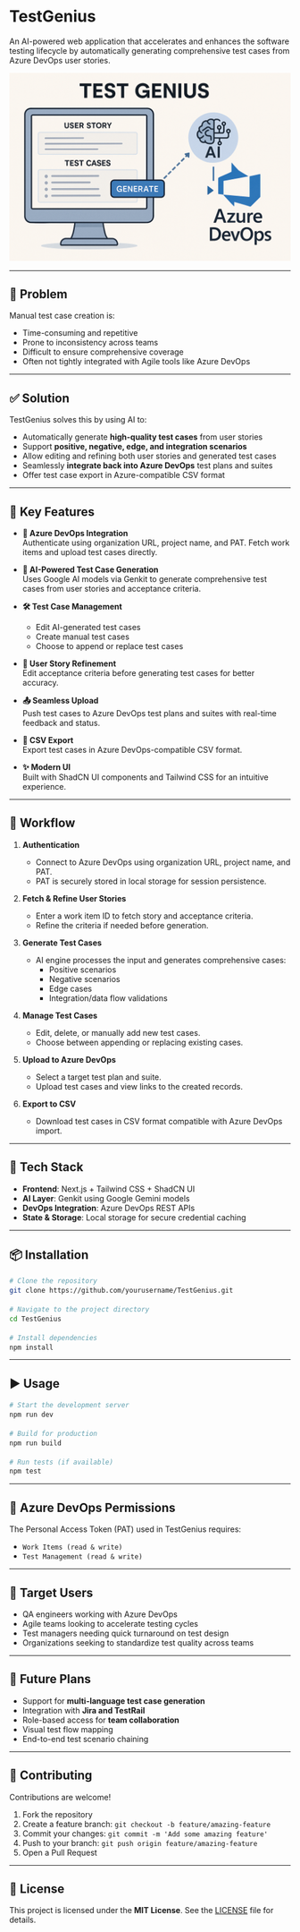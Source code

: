 # TestGenius

An AI-powered web application that accelerates and enhances the software testing lifecycle by automatically generating comprehensive test cases from Azure DevOps user stories.

![TestGenius UI Screenshot](./assets/TestGenius.png)

---

## 🚨 Problem

Manual test case creation is:
- Time-consuming and repetitive  
- Prone to inconsistency across teams  
- Difficult to ensure comprehensive coverage  
- Often not tightly integrated with Agile tools like Azure DevOps  

---

## ✅ Solution

TestGenius solves this by using AI to:
- Automatically generate **high-quality test cases** from user stories  
- Support **positive, negative, edge, and integration scenarios**  
- Allow editing and refining both user stories and generated test cases  
- Seamlessly **integrate back into Azure DevOps** test plans and suites  
- Offer test case export in Azure-compatible CSV format  

---

## 🧠 Key Features

- **🔐 Azure DevOps Integration**  
  Authenticate using organization URL, project name, and PAT. Fetch work items and upload test cases directly.

- **🤖 AI-Powered Test Case Generation**  
  Uses Google AI models via Genkit to generate comprehensive test cases from user stories and acceptance criteria.

- **🛠️ Test Case Management**  
  - Edit AI-generated test cases  
  - Create manual test cases  
  - Choose to append or replace test cases

- **📜 User Story Refinement**  
  Edit acceptance criteria before generating test cases for better accuracy.

- **📤 Seamless Upload**  
  Push test cases to Azure DevOps test plans and suites with real-time feedback and status.

- **📄 CSV Export**  
  Export test cases in Azure DevOps-compatible CSV format.

- **✨ Modern UI**  
  Built with ShadCN UI components and Tailwind CSS for an intuitive experience.

---

## 🔄 Workflow

1. **Authentication**  
   - Connect to Azure DevOps using organization URL, project name, and PAT.  
   - PAT is securely stored in local storage for session persistence.

2. **Fetch & Refine User Stories**  
   - Enter a work item ID to fetch story and acceptance criteria.  
   - Refine the criteria if needed before generation.

3. **Generate Test Cases**  
   - AI engine processes the input and generates comprehensive cases:  
     - Positive scenarios  
     - Negative scenarios  
     - Edge cases  
     - Integration/data flow validations

4. **Manage Test Cases**  
   - Edit, delete, or manually add new test cases.  
   - Choose between appending or replacing existing cases.

5. **Upload to Azure DevOps**  
   - Select a target test plan and suite.  
   - Upload test cases and view links to the created records.

6. **Export to CSV**  
   - Download test cases in CSV format compatible with Azure DevOps import.

---

## 🧰 Tech Stack

- **Frontend**: Next.js + Tailwind CSS + ShadCN UI  
- **AI Layer**: Genkit using Google Gemini models  
- **DevOps Integration**: Azure DevOps REST APIs  
- **State & Storage**: Local storage for secure credential caching  

---

## 📦 Installation

```bash
# Clone the repository
git clone https://github.com/yourusername/TestGenius.git

# Navigate to the project directory
cd TestGenius

# Install dependencies
npm install
```

---

## ▶️ Usage

```bash
# Start the development server
npm run dev

# Build for production
npm run build

# Run tests (if available)
npm test
```

---

## 🔐 Azure DevOps Permissions

The Personal Access Token (PAT) used in TestGenius requires:
- `Work Items (read & write)`
- `Test Management (read & write)`

---

## 🧪 Target Users

- QA engineers working with Azure DevOps  
- Agile teams looking to accelerate testing cycles  
- Test managers needing quick turnaround on test design  
- Organizations seeking to standardize test quality across teams  

---

## 🚀 Future Plans

- Support for **multi-language test case generation**  
- Integration with **Jira and TestRail**  
- Role-based access for **team collaboration**  
- Visual test flow mapping  
- End-to-end test scenario chaining  

---

## 🤝 Contributing

Contributions are welcome!

1. Fork the repository  
2. Create a feature branch: `git checkout -b feature/amazing-feature`  
3. Commit your changes: `git commit -m 'Add some amazing feature'`  
4. Push to your branch: `git push origin feature/amazing-feature`  
5. Open a Pull Request  

---

## 📄 License

This project is licensed under the **MIT License**. See the [LICENSE](./LICENSE) file for details.
